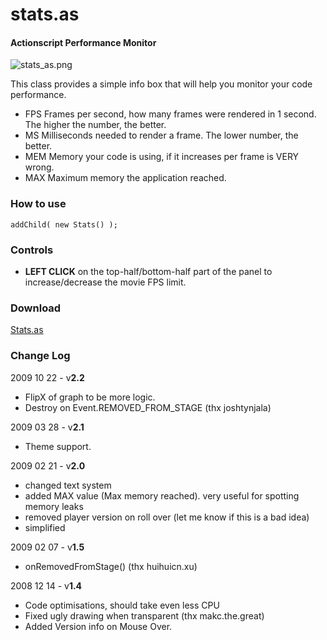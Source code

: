 stats.as
========

#### Actionscript Performance Monitor ####

![stats_as.png](http://github.com/mrdoob/stats.as/raw/master/assets/stats_as.png)

This class provides a simple info box that will help you monitor your code performance.

* FPS Frames per second, how many frames were rendered in 1 second. The higher the number, the better.
* MS Milliseconds needed to render a frame. The lower number, the better.
* MEM Memory your code is using, if it increases per frame is VERY wrong.
* MAX Maximum memory the application reached.

### How to use ###

	addChild( new Stats() );

### Controls ###

* **LEFT CLICK** on the top-half/bottom-half part of the panel to increase/decrease the movie FPS limit.

### Download ###

[Stats.as](http://github.com/mrdoob/stats.as/raw/master/src/Stats.as)

### Change Log ###

2009 10 22 - v**2.2**

* FlipX of graph to be more logic.
* Destroy on Event.REMOVED_FROM_STAGE (thx joshtynjala)


2009 03 28 - v**2.1**

* Theme support.


2009 02 21 - v**2.0**

* changed text system
* added MAX value (Max memory reached). very useful for spotting memory leaks
* removed player version on roll over (let me know if this is a bad idea)
* simplified


2009 02 07 - v**1.5**

* onRemovedFromStage() (thx huihuicn.xu)


2008 12 14 - v**1.4**

* Code optimisations, should take even less CPU
* Fixed ugly drawing when transparent (thx makc.the.great)
* Added Version info on Mouse Over.
